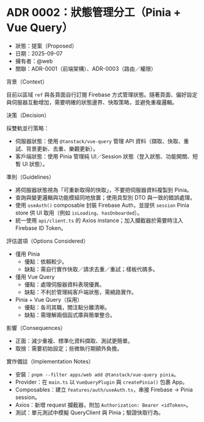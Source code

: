 # ADR 0002：狀態管理分工（Pinia + Vue Query）

- 狀態：提案（Proposed）
- 日期：2025-09-07
- 擁有者：@web
- 關聯：ADR-0001（前端架構）、ADR-0003（路由／權限）

背景（Context）

目前以區域 `ref` 與各頁面自行訂閱 Firebase 方式管理狀態。隨著頁面、偏好設定與伺服器互動增加，需要明確的狀態邊界、快取策略，並避免重複邏輯。

決策（Decision）

採雙軌並行策略：

- 伺服器狀態：使用 `@tanstack/vue-query` 管理 API 資料（擷取、快取、重試、背景更新、去重、樂觀更新）。
- 客戶端狀態：使用 Pinia 管理純 UI／Session 狀態（登入狀態、功能開關、短暫 UI 狀態）。

準則（Guidelines）

- 將伺服器狀態視為「可重新取得的快取」，不要把伺服器資料複製到 Pinia。
- 查詢與變更邏輯與功能模組同地放置；使用具型別 DTO 與一致的錯誤處理。
- 使用 `useAuth()` composable 封裝 Firebase Auth，並提供 `session` Pinia store 供 UI 取用（例如 `isLoading`、`hasOnboarded`）。
- 統一使用 `api/client.ts` 的 Axios instance；加入攔截器於需要時注入 Firebase ID Token。

評估選項（Options Considered）

- 僅用 Pinia
  - 優點：依賴較少。
  - 缺點：需自行實作快取／請求去重／重試；樣板代碼多。
- 僅用 Vue Query
  - 優點：處理伺服器資料表現優異。
  - 缺點：不利於管理純客戶端狀態，需繞路實作。
- Pinia + Vue Query（採用）
  - 優點：各司其職，關注點分離清晰。
  - 缺點：需理解兩個函式庫與簡單整合。

影響（Consequences）

- 正面：減少重複、標準化資料擷取、測試更簡單。
- 取捨：需要初始設定；些微執行期額外負擔。

實作備註（Implementation Notes）

- 安裝：`pnpm --filter apps/web add @tanstack/vue-query pinia`。
- Provider：在 `main.ts` 以 `VueQueryPlugin` 與 `createPinia()` 包裹 App。
- Composables：建立 `features/auth/useAuth.ts`，串接 Firebase → Pinia session。
- Axios：新增 request 攔截器，附加 `Authorization: Bearer <idToken>`。
- 測試：單元測試中模擬 QueryClient 與 Pinia；驗證快取行為。
